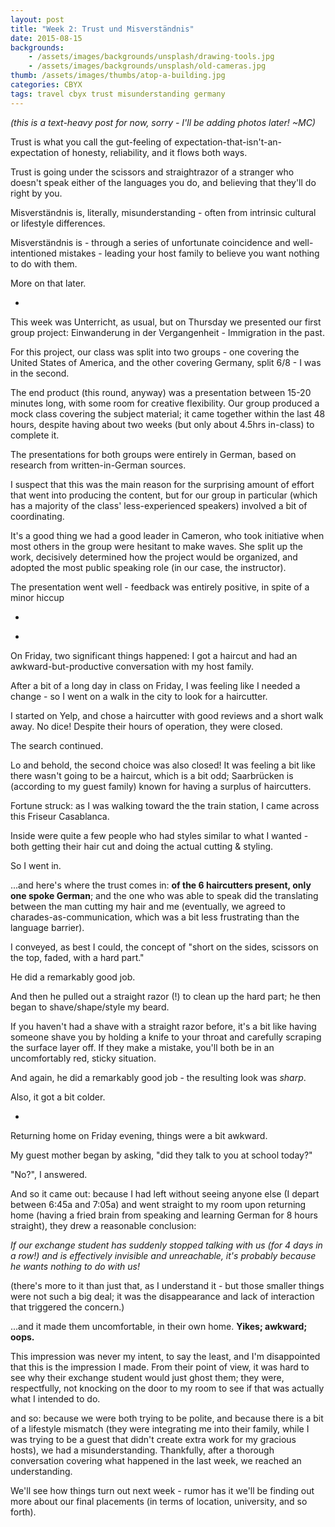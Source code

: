```yaml
---
layout: post
title: "Week 2: Trust und Misverständnis"
date: 2015-08-15
backgrounds:
    - /assets/images/backgrounds/unsplash/drawing-tools.jpg
    - /assets/images/backgrounds/unsplash/old-cameras.jpg
thumb: /assets/images/thumbs/atop-a-building.jpg
categories: CBYX
tags: travel cbyx trust misunderstanding germany
---
```


*(this is a text-heavy post for now, sorry - I'll be adding photos later! ~MC)*

Trust is what you call the gut-feeling of expectation-that-isn't-an-expectation of honesty, reliability, and it flows both ways. 

Trust is going under the scissors and straightrazor of a stranger who doesn't speak either of the languages you do, and believing that they'll do right by you.

Misverständnis is, literally, misunderstanding - often from intrinsic cultural or lifestyle differences.

Misverständnis is - through a series of unfortunate coincidence and well-intentioned mistakes - leading your host family to believe you want nothing to do with them.

More on that later.

-

This week was Unterricht, as usual, but on Thursday we presented our first group project: Einwanderung in der Vergangenheit - Immigration in the past.

For this project, our class was split into two groups - one covering the United States of America, and the other covering Germany, split 6/8 - I was in the second.

The end product (this round, anyway) was a presentation between 15-20 minutes long, with some room for creative flexibility. Our group produced a mock class covering the subject material; it came together within the last 48 hours, despite having about two weeks (but only about 4.5hrs in-class) to complete it.

The presentations for both groups were entirely in German, based on research from written-in-German sources.

I suspect that this was the main reason for the surprising amount of effort that went into producing the content, but for our group in particular (which has a majority of the class' less-experienced speakers) involved a bit of coordinating.

It's a good thing we had a good leader in Cameron, who took initiative when most others in the group were hesitant to make waves. She split up the work, decisively determined how the project would be organized, and adopted the most public speaking role (in our case, the instructor).

The presentation went well - feedback was entirely positive, in spite of a minor hiccup

-
<!-- 
If you recall those sharp photos from before, they were taken by the talented Fabienne, with whom I've struck a deal: in exchange for continued access to photos, I'll help her put together a personal website.

Given the quality of her work, I think it's a fair (or perhaps favorable!) agreement.
 -->
-

On Friday, two significant things happened: I got a haircut and had an awkward-but-productive conversation with my host family.

After a bit of a long day in class on Friday, I was feeling like I needed a change - so I went on a walk in the city to look for a haircutter.

I started on Yelp, and chose a haircutter with good reviews and a short walk away. No dice! Despite their hours of operation, they were closed. 

The search continued.

Lo and behold, the second choice was also closed! It was feeling a bit like there wasn't going to be a haircut, which is a bit odd; Saarbrücken is (according to my guest family) known for having a surplus of haircutters.

Fortune struck: as I was walking toward the the train station, I came across this Friseur Casablanca.

<!-- ![] -->

Inside were quite a few people who had styles similar to what I wanted - both getting their hair cut and doing the actual cutting & styling.

So I went in.

...and here's where the trust comes in: **of the 6 haircutters present, only one spoke German**; and the one who was able to speak did the translating between the man cutting my hair and me (eventually, we agreed to charades-as-communication, which was a bit less frustrating than the language barrier).

I conveyed, as best I could, the concept of "short on the sides, scissors on the top, faded, with a hard part."

He did a remarkably good job.

And then he pulled out a straight razor (!) to clean up the hard part; he then began to shave/shape/style my beard.

If you haven't had a shave with a straight razor before, it's a bit like having someone shave you by holding a knife to your throat and carefully scraping the surface layer off. If they make a mistake, you'll both be in an uncomfortably red, sticky situation.

And again, he did a remarkably good job - the resulting look was *sharp*.

<!-- ![] -->

Also, it got a bit colder.

-

Returning home on Friday evening, things were a bit awkward.

My guest mother began by asking, "did they talk to you at school today?"

"No?", I answered.

And so it came out: because I had left without seeing anyone else (I depart between 6:45a and 7:05a) and went straight to my room upon returning home (having a fried brain from speaking and learning German for 8 hours straight), they drew a reasonable conclusion:

*If our exchange student has suddenly stopped talking with us (for 4 days in a row!) and is effectively invisible and unreachable, it's probably because he wants nothing to do with us!*

(there's more to it than just that, as I understand it - but those smaller things were not such a big deal; it was the disappearance and lack of interaction that triggered the concern.)

...and it made them uncomfortable, in their own home. **Yikes; awkward; oops.**

This impression was never my intent, to say the least, and I'm disappointed that this is the impression I made. From their point of view, it was hard to see why their exchange student would just ghost them; they were, respectfully, not knocking on the door to my room to see if that was actually what I intended to do.

and so: because we were both trying to be polite, and because there is a bit of a lifestyle mismatch (they were integrating me into their family, while I was trying to be a guest that didn't create extra work for my gracious hosts), we had a misunderstanding. Thankfully, after a thorough conversation covering what happened in the last week, we reached an understanding.

We'll see how things turn out next week - rumor has it we'll be finding out more about our final placements (in terms of location, university, and so forth).